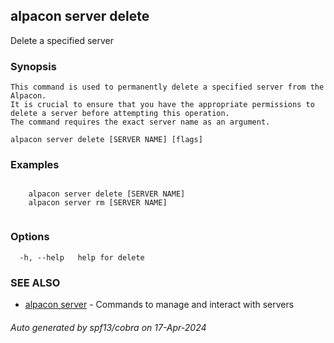 ## alpacon server delete

Delete a specified server

### Synopsis


	This command is used to permanently delete a specified server from the Alpacon. 
	It is crucial to ensure that you have the appropriate permissions to delete a server before attempting this operation. 
	The command requires the exact server name as an argument.
	

```
alpacon server delete [SERVER NAME] [flags]
```

### Examples

```
 
	alpacon server delete [SERVER NAME]	
	alpacon server rm [SERVER NAME]
	
```

### Options

```
  -h, --help   help for delete
```

### SEE ALSO

* [alpacon server](alpacon_server.md)	 - Commands to manage and interact with servers

###### Auto generated by spf13/cobra on 17-Apr-2024
